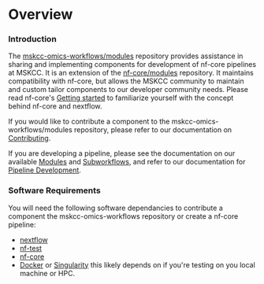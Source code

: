 # Overview

### Introduction

The [mskcc-omics-workflows/modules](https://github.com/mskcc-omics-workflows/modules) repository provides assistance in sharing and implementing components for development of nf-core pipelines at MSKCC. It is an extension of the [nf-core/modules](https://github.com/nf-core/modules) repository. It maintains compatibility with nf-core, but allows the MSKCC community to maintain and custom tailor components to our developer community needs. Please read nf-core's [Getting started](https://nf-co.re/docs/usage/introduction) to familiarize yourself with the concept behind nf-core and nextflow.

If you would like to contribute a component to the mskcc-omics-workflows/modules repository, please refer to our documentation on [Contributing](contributing.md).

If you are developing a pipeline, please see the documentation on our available [Modules](broken-reference) and [Subworkflows](broken-reference), and refer to our documentation for [Pipeline Development](pipeline-development.md).

### Software Requirements

You will need the following software dependancies to contribute a component the mskcc-omics-workflows repository or create a nf-core pipeline:

* [nextflow](https://www.nextflow.io/docs/latest/install.html)
* [nf-test](https://www.nf-test.com/)
* [nf-core](https://github.com/nf-core/tools/)
* [Docker](https://docs.docker.com/engine/installation/) or [Singularity](https://www.sylabs.io/guides/3.0/user-guide/) this likely depends on if you're testing on you local machine or HPC.
